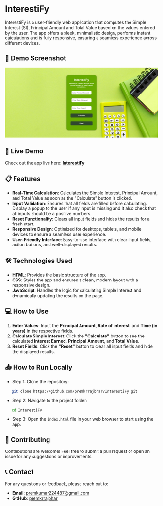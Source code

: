 # InterestiFy

InterestiFy is a user-friendly web application that computes the Simple Interest (SI), Principal Amount and Total Value based on the values entered by the user. The app offers a sleek, minimalistic design, performs instant calculations and is fully responsive, ensuring a seamless experience across different devices.

## 🎨 Demo Screenshot

![Screenshot of Project](assets/screenshot/screenshot.jpg)

## 🔗 Live Demo

Check out the app live here: **[InterestiFy](https://premkrrajbhar.github.io/InterestiFy/)**

## 📋 Features

- **Real-Time Calculation**: Calculates the Simple Interest, Principal Amount, and Total Value as soon as the "Calculate" button is clicked.
- **Input Validation**: Ensures that all fields are filled before calculating. Display a popup to the user if any input is missing and It also check that all inputs should be a positive numbers.
- **Reset Functionality**: Clears all input fields and hides the results for a fresh start.
- **Responsive Design**: Optimized for desktops, tablets, and mobile devices to ensure a seamless user experience.
- **User-Friendly Interface**: Easy-to-use interface with clear input fields, action buttons, and well-displayed results.

## 🛠️ Technologies Used

- **HTML**: Provides the basic structure of the app.
- **CSS**: Styles the app and ensures a clean, modern layout with a responsive design.
- **JavaScript**: Handles the logic for calculating Simple Interest and dynamically updating the results on the page.

## 💻 How to Use

1. **Enter Values**: Input the **Principal Amount**, **Rate of Interest**, and **Time (in years)** in the respective fields.
2. **Calculate Simple Interest**: Click the **"Calculate"** button to see the calculated **Interest Earned**, **Principal Amount**, and **Total Value**.
3. **Reset Fields**: Click the **"Reset"** button to clear all input fields and hide the displayed results.

## 📥 How to Run Locally

- Step 1: Clone the repository:

```bash
   git clone https://github.com/premkrrajbhar/InterestiFy.git
```

- Step 2: Navigate to the project folder:

```bash
   cd InterestiFy
```

- Step 3: Open the `index.html` file in your web browser to start using the app.

## 🤝 Contributing

Contributions are welcome! Feel free to submit a pull request or open an issue for any suggestions or improvements.

## 📞 Contact

For any questions or feedback, please reach out to:

- **Email**: [premkumar224487@gmail.com](mailto:premkumar224487@gmail.com)
- **GitHub**: [premkrrajbhar](https://github.com/premkrrajbhar)

